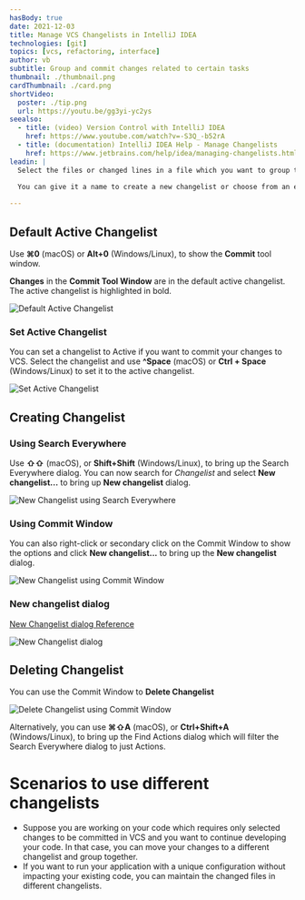```yaml
---
hasBody: true
date: 2021-12-03
title: Manage VCS Changelists in IntelliJ IDEA
technologies: [git]
topics: [vcs, refactoring, interface]
author: vb
subtitle: Group and commit changes related to certain tasks
thumbnail: ./thumbnail.png
cardThumbnail: ./card.png
shortVideo:
  poster: ./tip.png
  url: https://youtu.be/gg3yi-yc2ys
seealso:
  - title: (video) Version Control with IntelliJ IDEA
    href: https://www.youtube.com/watch?v=-S3Q_-b52rA
  - title: (documentation) IntelliJ IDEA Help - Manage Changelists
    href: https://www.jetbrains.com/help/idea/managing-changelists.html
leadin: |
  Select the files or changed lines in a file which you want to group together for certain tasks and use **⌘⇧M** (macOS) or **Alt+Shift+M** (Windows/Linux) to bring up the **Move Files to Another Changelist** dialog. 
  
  You can give it a name to create a new changelist or choose from an existing changelist. IntelliJ IDEA will restore the selected changes in the corresponding changelist.

---
```


## Default Active Changelist

Use **⌘0** (macOS) or **Alt+0** (Windows/Linux), to show the **Commit** tool window.

**Changes** in the **Commit Tool Window** are in the default active changelist. The active changelist is highlighted in bold.

![Default Active Changelist](default-active-changelist.png)

### Set Active Changelist
You can set a changelist to Active if you want to commit your changes to VCS. Select the changelist and use **^Space** (macOS) or **Ctrl + Space** (Windows/Linux) to set it to the active changelist.

![Set Active Changelist](set-active-changelist-ctrl-space.png)

## Creating Changelist

### Using Search Everywhere
Use **⇧⇧** (macOS), or **Shift+Shift** (Windows/Linux), to bring up the Search Everywhere dialog. You can now search for _Changelist_ and select **New changelist...** to bring up **New changelist** dialog.

![New Changelist using Search Everywhere](create-change-list-using-search-everywhere.png)

### Using Commit Window
You can also right-click or secondary click on the Commit Window to show the options and click **New changelist...** to bring up the **New changelist** dialog.

![New Changelist using Commit Window](new-changelist-using-commit-window.png)

### New changelist dialog

[New Changelist dialog Reference](https://www.jetbrains.com/help/idea/2021.2/new-changelist-dialog.html)

![New Changelist dialog](new-changelist.png)

## Deleting Changelist

You can use the Commit Window to **Delete Changelist**

![Delete Changelist using Commit Window](delete-changelist-using-commit-window.png)

Alternatively, you can use **⌘⇧A** (macOS), or **Ctrl+Shift+A** (Windows/Linux), to bring up the Find Actions dialog which will filter the Search Everywhere dialog to just Actions.

# Scenarios to use different changelists
  - Suppose you are working on your code which requires only selected changes to be committed in VCS and you want to continue developing your code. In that case, you can move your changes to a different changelist and group together.
  - If you want to run your application with a unique configuration without impacting your existing code, you can maintain the changed files in different changelists.